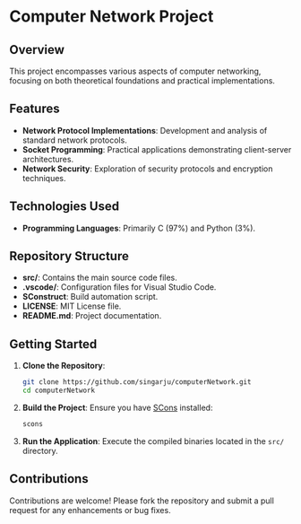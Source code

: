 # Computer Network Project

## Overview

This project encompasses various aspects of computer networking, focusing on both theoretical foundations and practical implementations.

## Features

- **Network Protocol Implementations**: Development and analysis of standard network protocols.
- **Socket Programming**: Practical applications demonstrating client-server architectures.
- **Network Security**: Exploration of security protocols and encryption techniques.

## Technologies Used

- **Programming Languages**: Primarily C (97%) and Python (3%).

## Repository Structure

- **src/**: Contains the main source code files.
- **.vscode/**: Configuration files for Visual Studio Code.
- **SConstruct**: Build automation script.
- **LICENSE**: MIT License file.
- **README.md**: Project documentation.

## Getting Started

1. **Clone the Repository**:
   ```bash
   git clone https://github.com/singarju/computerNetwork.git
   cd computerNetwork
   ```

2. **Build the Project**:
   Ensure you have [SCons](https://scons.org/) installed:
   ```bash
   scons
   ```

3. **Run the Application**:
   Execute the compiled binaries located in the `src/` directory.

## Contributions

Contributions are welcome! Please fork the repository and submit a pull request for any enhancements or bug fixes.

